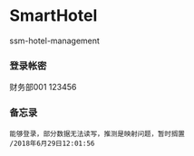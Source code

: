 # SmartHotel
ssm-hotel-management

### 登录帐密
财务部001 123456

### 备忘录
    能够登录，部分数据无法读写，推测是映射问题，暂时搁置
    /2018年6月29日12:01:56
